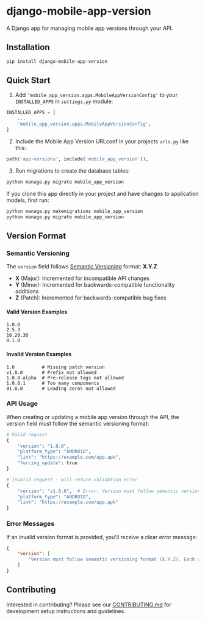 # django-mobile-app-version

A Django app for managing mobile app versions through your API.

## Installation

```sh
pip install django-mobile-app-version
```

## Quick Start

1. Add `'mobile_app_version.apps.MobileAppVersionConfig'` to your `INSTALLED_APPS` in _`settings.py`_ module:
```python
INSTALLED_APPS = [
    ...
    'mobile_app_version.apps.MobileAppVersionConfig',
]
```

2. Include the Mobile App Version URLconf in your projects `urls.py` like this:
```python
path('app-versions', include('mobile_app_version')),
```

3. Run migrations to create the database tables:
```sh
python manage.py migrate mobile_app_version
```

If you clone this app directly in your project and have changes to application models, first run:
```sh
python manage.py makemigrations mobile_app_version
python manage.py migrate mobile_app_version
```

## Version Format

### Semantic Versioning

The `version` field follows [Semantic Versioning](https://semver.org/) format: **X.Y.Z**

- **X** (Major): Incremented for incompatible API changes
- **Y** (Minor): Incremented for backwards-compatible functionality additions  
- **Z** (Patch): Incremented for backwards-compatible bug fixes

#### Valid Version Examples
```
1.0.0
2.5.3
10.20.30
0.1.0
```

#### Invalid Version Examples
```
1.0          # Missing patch version
v1.0.0       # Prefix not allowed
1.0.0-alpha  # Pre-release tags not allowed
1.0.0.1      # Too many components
01.0.0       # Leading zeros not allowed
```

### API Usage

When creating or updating a mobile app version through the API, the version field must follow the semantic versioning format:

```python
# Valid request
{
    "version": "1.0.0",
    "platform_type": "ANDROID",
    "link": "https://example.com/app.apk",
    "forcing_update": true
}

# Invalid request - will return validation error
{
    "version": "v1.0.0",  # Error: Version must follow semantic versioning format (X.Y.Z)
    "platform_type": "ANDROID",
    "link": "https://example.com/app.apk"
}
```

### Error Messages

If an invalid version format is provided, you'll receive a clear error message:

```json
{
    "version": [
        "Version must follow semantic versioning format (X.Y.Z). Each component must be a non-negative integer. Example: 1.0.0, 2.3.4"
    ]
}
```

## Contributing

Interested in contributing? Please see our [CONTRIBUTING.md](CONTRIBUTING.md) for development setup instructions and guidelines.
